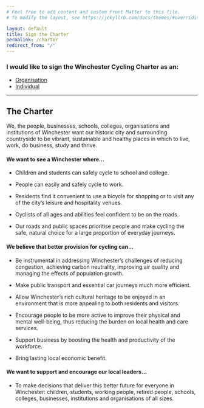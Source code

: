 ```yaml
---
# Feel free to add content and custom Front Matter to this file.
# To modify the layout, see https://jekyllrb.com/docs/themes/#overriding-theme-defaults

layout: default
title: Sign the Charter
permalink: /charter
redirect_from: "/"
---
```


### I would like to sign the Winchester Cycling Charter as an:

<ul class="OptionList">
<li><a href="/organisations/form">Organisation</a></li>
<li><a href="/individuals/form">Individual</a></li>
</ul>

- - - -

## The Charter

We, the people, businesses, schools, colleges, organisations and
institutions of Winchester want our historic city and surrounding
countryside to be vibrant, sustainable and healthy places in which to live,
work, do business, study and thrive.

#### We want to see a Winchester where...

- Children and students can safely cycle to school and college.

- People can easily and safely cycle to work.

- Residents find it convenient to use a bicycle for shopping or to visit any of 
  the city’s leisure and hospitality venues.

- Cyclists of all ages and abilities feel confident to be on the roads.

- Our roads and public spaces prioritise people and make cycling the safe, 
  natural choice for a large proportion of everyday journeys.


#### We believe that better provision for cycling can...

- Be instrumental in addressing Winchester’s challenges of reducing congestion, 
  achieving carbon neutrality, improving air quality and managing the effects 
  of population growth.

- Make public transport and essential car journeys much more efficient.

- Allow Winchester’s rich cultural heritage to be enjoyed in an environment 
  that is more appealing to both residents and visitors.

- Encourage people to be more active to improve their physical and mental 
  well-being, thus reducing the burden on local health and care services.

- Support business by boosting the health and productivity of the workforce.

- Bring lasting local economic benefit.


#### We want to support and encourage our local leaders...

- To make decisions that deliver this better future for everyone in Winchester: 
  children, students, working people, retired people, schools, colleges, 
  businesses, institutions and organisations of all sizes.
